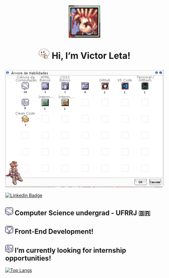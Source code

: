 <h1 align="center">

  <img src="img/ragnarokicon.png" alt="icon ragnarok onlinek" width=100>
  
  <img src="img/Emote_no1.gif" alt="emote /no1 do ragnarok" width=35> Hi, I’m Victor Leta!

</h1>

<div class=arvore-de-habilidades>
    <img src="img/arvoreDeHabilidades.png" alt="árvore de habilidades estilo ragnarök online">
</div>

[![Linkedin Badge](https://img.shields.io/badge/-Linkedin-blue?style=for-the-badge&logo=Linkedin&logoColor=white&link=https://github.com/victorrlo)](https://www.linkedin.com/in/victor-leta)

</hr>

## <img src="img/basicsbadge.png" width= 25> Computer Science undergrad - UFRRJ 🇧🇷
## <img src="img/lovebadge.png" width= 25> Front-End Development!

## <img src="img/internshipbadge.png" width= 25> I’m currently looking for internship opportunities!   

[![Top Langs](https://github-readme-stats.vercel.app/api/top-langs/?username=victorrlo&&show_icons=true&theme=default)](https://github.com/victorrlo)

<!---
victorrlo/victorrlo is a ✨ special ✨ repository because its `README.md` (this file) appears on your GitHub profile.
You can click the Preview link to take a look at your changes.
--->
